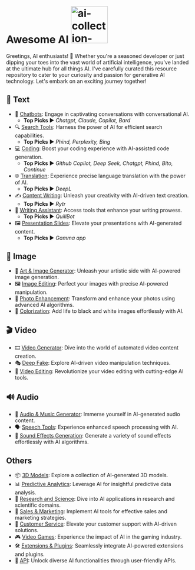 # Awesome AI <img width="100" style="margin-right:6px;" alt="ai-collection-logo" src="https://www.pngmart.com/files/21/AI-PNG-HD.png" /> 
Greetings, AI enthusiasts! 🤖 Whether you're a seasoned developer or just dipping your toes into the vast world of artificial intelligence, you've landed at the ultimate hub for all things AI. I've carefully curated this resource repository to cater to your curiosity and passion for generative AI technology. Let's embark on an exciting journey together!

## 📝 Text

- 🤖 [Chatbots](https://github.com/mshojaei77/Awesome-AI/blob/main/Chatbots.md): Engage in captivating conversations with conversational AI.
  - **Top Picks** ▶ _Chatgpt, Claude, Copilot, Bard_
- 🔍 [Search Tools](https://github.com/mshojaei77/Awesome-AI/blob/main/Search%20Tools.md): Harness the power of AI for efficient search capabilities.
  - **Top Picks** ▶ _Phind, Perplexity, Bing_
- 💻 [Coding](https://github.com/mshojaei77/Awesome-AI/blob/main/Code%20Generator.md): Boost your coding experience with AI-assisted code generation.
  - **Top Picks** ▶ _Github Copilot, Deep Seek, Chatgpt, Phind, Bito, Continue_
- 🌐 [Translation](https://github.com/mshojaei77/Awesome-AI/blob/main/Translation.md): Experience precise language translation with the power of AI.
  - **Top Picks** ▶ _DeepL_
- ✍️ [Content Writing](https://github.com/mshojaei77/Awesome-AI/blob/main/Content%20Writing.md): Unleash your creativity with AI-driven text creation.
  - **Top Picks** ▶ _Rytr_
- 📝 [Writing Assistant](https://github.com/mshojaei77/Awesome-AI/blob/main/Writing%20Assistant.md): Access tools that enhance your writing prowess.
  - **Top Picks** ▶ _QuillBot_
- 🖼️ [Presentation Slides](https://github.com/mshojaei77/Awesome-AI/blob/main/Presentation.md): Elevate your presentations with AI-generated content.
  - **Top Picks** ▶ _Gamma app_

## 🌄 Image

- 🎨 [Art & Image Generator](https://github.com/mshojaei77/Awesome-AI/blob/main/Art%20%26%20Image%20Generator.md): Unleash your artistic side with AI-powered image generation.
- 🖼️ [Image Editing](https://github.com/mshojaei77/Awesome-AI/blob/main/Image%20Editing.md): Perfect your images with precise AI-powered manipulation.
- 📸 [Photo Enhancement](https://github.com/mshojaei77/Awesome-AI/blob/main/Photo%20Enhancement.md): Transform and enhance your photos using advanced AI algorithms.
- 🌈 [Colorization](https://github.com/mshojaei77/Awesome-AI/blob/main/Colorization.md): Add life to black and white images effortlessly with AI.

## 🎬 Video

- 🎞 [Video Generator](https://github.com/mshojaei77/Awesome-AI/blob/main/Video%20Generator.md): Dive into the world of automated video content creation.
- 🎭 [Deep Fake](https://github.com/mshojaei77/Awesome-AI/blob/main/README.md): Explore AI-driven video manipulation techniques.
- 🎥 [Video Editing](https://github.com/mshojaei77/Awesome-AI/blob/main/Video%20Editing.md): Revolutionize your video editing with cutting-edge AI tools.

## 🔊 Audio

- 🎵 [Audio & Music Generator](https://github.com/mshojaei77/Awesome-AI/blob/main/Audio%20Generator.md): Immerse yourself in AI-generated audio content.
- 🗣️ [Speech Tools](https://github.com/mshojaei77/Awesome-AI/blob/main/Speech%20Tools.md): Experience enhanced speech processing with AI.
- 📢 [Sound Effects Generation](https://github.com/mshojaei77/Awesome-AI/blob/main/Sound%20Effects.md): Generate a variety of sound effects effortlessly with AI algorithms.

## Others

- 📦 [3D Models](https://github.com/mshojaei77/Awesome-AI/blob/main/3D%20Models.md): Explore a collection of AI-generated 3D models.
- 📊 [Predictive Analytics](https://github.com/mshojaei77/Awesome-AI/blob/main/Predictive%20Analytics.md): Leverage AI for insightful predictive data analysis.
- 🧪 [Research and Science](https://github.com/mshojaei77/Awesome-AI/blob/main/Research.md): Dive into AI applications in research and scientific domains.
- 💼 [Sales & Marketing](https://github.com/mshojaei77/Awesome-AI/blob/main/Sales%20%26%20Marketing.md): Implement AI tools for effective sales and marketing strategies.
- 🤖 [Customer Service](https://github.com/mshojaei77/Awesome-AI/blob/main/Customer%20Service.md): Elevate your customer support with AI-driven solutions.
- 🎮 [Video Games](https://github.com/mshojaei77/Awesome-AI/blob/main/Video%20Games.md): Experience the impact of AI in the gaming industry.
- 🛠️ [Extensions & Plugins](https://github.com/mshojaei77/Awesome-AI/blob/main/Extensions.md): Seamlessly integrate AI-powered extensions and plugins.
- 🔄 [API](https://github.com/mshojaei77/Awesome-AI/blob/main/API.md): Unlock diverse AI functionalities through user-friendly APIs.


